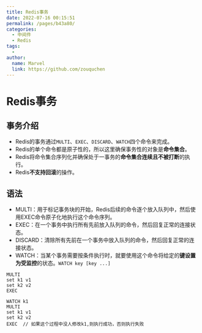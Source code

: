 ```yaml
---
title: Redis事务
date: 2022-07-16 00:15:51
permalink: /pages/b43a80/
categories:
  - 中间件
  - Redis
tags:
  - 
author: 
  name: Marvel
  link: https://github.com/zouquchen
---
```

# Redis事务

## 事务介绍

- Redis的事务通过`MULTI`、`EXEC`、`DISCARD`、`WATCH`四个命令来完成。
- Redis的单个命令都是原子性的，所以这里确保事务性的对象是**命令集合**。
- Redis将命令集合序列化并确保处于一事务的**命令集合连续且不被打断**的执行。
- Redis**不支持回滚**的操作。

## 语法

- MULTI：用于标记事务块的开始，Redis后续的命令逐个放入队列中，然后使用EXEC命令原子化地执行这个命令序列。
- EXEC：在一个事务中执行所有先前放入队列的命令，然后回复正常的连接状态。
- DISCARD：清除所有先前在一个事务中放入队列的命令，然后回复正常的连接状态。
- WATCH：当某个事务需要按条件执行时，就要使用这个命令将给定的**键设置为受监控**的状态。`WATCH key [key ...]`

```
MULTI
set k1 v1
set k2 v2
EXEC
```

```
WATCH k1
MULTI
set k1 v1
set k2 v2
EXEC  // 如果这个过程中没人修改k1,则执行成功，否则执行失败
```

